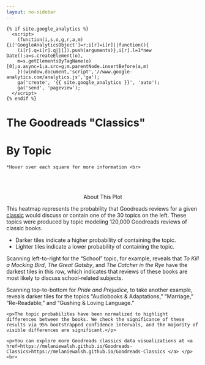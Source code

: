 ```yaml
---
layout: no-sidebar
---
```



  <body>

    {% if site.google_analytics %}
      <script>
        (function(i,s,o,g,r,a,m){i['GoogleAnalyticsObject']=r;i[r]=i[r]||function(){
        (i[r].q=i[r].q||[]).push(arguments)},i[r].l=1*new Date();a=s.createElement(o),
        m=s.getElementsByTagName(o)[0];a.async=1;a.src=g;m.parentNode.insertBefore(a,m)
        })(window,document,'script','//www.google-analytics.com/analytics.js','ga');
        ga('create', '{{ site.google_analytics }}', 'auto');
        ga('send', 'pageview');
      </script>
    {% endif %}
 

  <h1 class='header'> The Goodreads "Classics" </h1>
  <h1 class='header'> By Topic </h1>
  <p class="content" align="center">

    *Hover over each square for more information <br>

  </p>
  <br>


  <div align="center" id="my_dataviz"></div>


  <script src="https://d3js.org/d3.v4.js"></script>

  <script src="https://d3js.org/d3-scale-chromatic.v1.min.js"></script>
  <script type="text/javascript" src="js/heatmap.js"></script>



  <br>
  <div class="about">
    <p align="center"> About This Plot </p>
    <p> This heatmap represents the probability that Goodreads reviews for a given <a href="https://www.goodreads.com/genres/classics">classic</a> would discuss or contain one of the 30 topics on the left. These topics were produced by topic
      modeling 120,000 Goodreads reviews of classic books.</p>
    <p>
      <ul>
        <li>Darker tiles indicate a higher probability of containing the topic.</li>
        <li>Lighter tiles indicate a lower probability of containing the topic.</li>
      </ul>
    </p>
    <p> Scanning left-to-right for the “School” topic, for example, reveals that <i>To Kill a Mocking Bird</i>, <i>The Great Gatsby</i>, and <i>The Catcher in the Rye</i> have the darkest tiles in this row, which indicates that reviews of these
      books are most likely to discuss school-related subjects.</p>
    <p> Scanning top-to-bottom for <i>Pride and Prejudice</i>, to take another example, reveals darker tiles for the topics “Audiobooks & Adaptations,” “Marriage,” “Re-Readable,” and “Gushing & Loving Language.”</p>

    <p>The topic probabilites have been normalized to highlight differences between the books. We check the significance of these results via 95% bootstrapped confidence intervals, and the majority of visible differences are significant.</p>

    <p>You can explore more Goodreads classics data visualizations at <a href=https://melaniewalsh.github.io/Goodreads-Classics>https://melaniewalsh.github.io/Goodreads-Classics </a> </p> <br>

  </div>
  </div>
</body>


</html>
